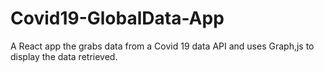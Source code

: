 # Covid19-GlobalData-App
A React app the grabs data from a Covid 19 data API and uses Graph,js to display the data retrieved. 

